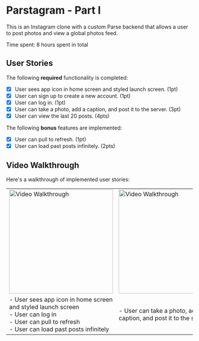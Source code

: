 # Parstagram - Part I

This is an Instagram clone with a custom Parse backend that allows a user to post photos and view a global photos feed.

Time spent: 8 hours spent in total

## User Stories

The following **required** functionality is completed:

- [X] User sees app icon in home screen and styled launch screen. (1pt)
- [X] User can sign up to create a new account. (1pt)
- [X] User can log in. (1pt)
- [X] User can take a photo, add a caption, and post it to the server. (3pt)
- [X] User can view the last 20 posts. (4pts)

The following **bonus** features are implemented:

- [X] User can pull to refresh. (1pt)
- [X] User can load past posts infinitely. (2pts)

## Video Walkthrough

Here's a walkthrough of implemented user stories:





<table>
  <tr>
    <td><img src='http://g.recordit.co/uLgRMHOzML.gif' title='Video Walkthrough' width='280' alt='Video Walkthrough' /></td>
    <td><img src='http://g.recordit.co/7cWxp4uS7O.gif' title='Video Walkthrough' width='280' alt='Video Walkthrough' /></td>
    <td><img src='https://media.giphy.com/media/lhZYz3PFFHlW8ml0uw/giphy.gif' title='Video Walkthrough' width='280' alt='Video Walkthrough' /></td>
  </tr>
  <tr>
    <td>- User sees app icon in home screen and styled launch screen<br>- User can log in</br>- User can pull to refresh<br>- User can load past posts infinitely</td>
    <td>- User can take a photo, add a caption, and post it to the server</td>
    <td>- User can sign up to create a new account</td>
  </tr>


